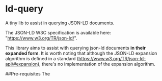 # ld-query
A tiny lib to assist in querying JSON-LD documents.

The JSON-LD W3C specification is available here: "https://www.w3.org/TR/json-ld/".

This library aims to assist with querying json-ld documents **in their expanded form**. It is worth noting that although the JSON-LD expansion algorithm is defined in a standard (https://www.w3.org/TR/json-ld-api/#expansion), there's no implementation of the expansion algorithm.


##Pre-requisites
The


